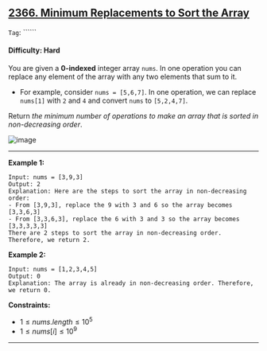 ## [2366. Minimum Replacements to Sort the Array](https://leetcode.com/problems/minimum-replacements-to-sort-the-array/)

```Tag```: ``````

#### Difficulty: Hard

You are given a __0-indexed__ integer array ```nums```. In one operation you can replace any element of the array with any two elements that sum to it.

- For example, consider ```nums = [5,6,7]```. In one operation, we can replace ```nums[1]``` with ```2``` and ```4``` and convert ```nums``` to ```[5,2,4,7]```.

Return _the minimum number of operations to make an array that is sorted in non-decreasing order_.
 
![image](https://github.com/quananhle/Python/assets/35042430/eae5dce1-3661-4520-98d7-d719f524c18b)

---

__Example 1:__
```
Input: nums = [3,9,3]
Output: 2
Explanation: Here are the steps to sort the array in non-decreasing order:
- From [3,9,3], replace the 9 with 3 and 6 so the array becomes [3,3,6,3]
- From [3,3,6,3], replace the 6 with 3 and 3 so the array becomes [3,3,3,3,3]
There are 2 steps to sort the array in non-decreasing order. Therefore, we return 2.
```

__Example 2:__
```
Input: nums = [1,2,3,4,5]
Output: 0
Explanation: The array is already in non-decreasing order. Therefore, we return 0. 
```

__Constraints:__

- $1 \le nums.length \le 10^{5}$
- $1 \le nums[i] \le 10^{9}$

---

